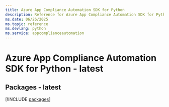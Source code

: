 ```yaml
---
title: Azure App Compliance Automation SDK for Python
description: Reference for Azure App Compliance Automation SDK for Python
ms.date: 06/26/2025
ms.topic: reference
ms.devlang: python
ms.service: appcomplianceautomation
---
```

# Azure App Compliance Automation SDK for Python - latest
## Packages - latest
[!INCLUDE [packages](app-compliance-automation-index.md)]